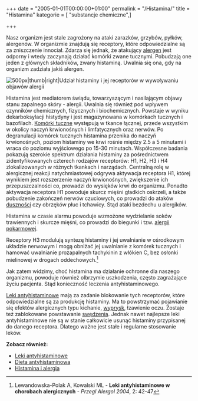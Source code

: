 +++
date = "2005-01-01T00:00:00+01:00"
permalink = "/Histamina/"
title = "Histamina"
kategorie = [ "substancje chemiczne",]

+++

Nasz organizm jest stale zagrożony na ataki zarazków, grzybów, pyłków,
alergenów. W organizmie znajdują się receptory, które odpowiedzialne są za
zniszczenie innociał. Zdarza się jednak, że atakujący
[alergen](/atopedia/alergen "wikilink") jest odporny i wtedy zaczynają działać
komórki zwane tucznymi. Pobudzają one jeden z głównych składników, zwany
histaminą. Uwalnia się ona, gdy na organizm zadziała jakiś alergen.

![](/images/Histamina.png "500px|thumb|right|Udział histaminy i jej receptorów w wywoływaniu objawów alergii")

Histamina jest mediatorem świądu, towarzyszącym i nasilającym objawy stanu
zapalnego skóry - alergii. Uwalnia się również pod wpływem czynników
chemicznych, fizycznych i biochemicznych. Powstaje w wyniku dekarboksylacji
histydyny i jest magazynowana w komórkach tucznych i bazofilach.  [Komórki
tuczne](/atopedia/Komórki_tuczne "wikilink") występują w tkance łącznej, przede
wszystkim w okolicy naczyń krwionośnych i limfatycznych oraz nerwów. Po
degranulacji komórek tucznych histamina przenika do naczyń krwionośnych, poziom
histaminy we krwi rośnie między 2.5 a 5 minutami i wraca do poziomu wyjściowego
po 15-30 minutach. Współczesne badania pokazują szerokie spektrum działania
histaminy za pośrednictwem zidentyfikowanych czterech rodzajów receptorów: H1,
H2, H3 i H4 zlokalizowanych w różnych tkankach i narządach. Centralną rolę w
alergicznej reakcji natychmiastowej odgrywa aktywacja receptora H1, której
wynikiem jest rozszerzenie naczyń krwionośnych, zwiększenie ich
przepuszczalności co, prowadzi do wysięków krwi do organizmu.  Ponadto aktywacja
receptora H1 powoduje skurcz mięśni gładkich oskrzeli, a także pobudzenie
zakończeń nerwów czuciowych, co prowadzi do ataków
[duszności](/atopedia/duszności "wikilink") czy obrzęków płuc i tchawicy. Stąd
ataki bezdechu u alergików.

Histamina w czasie alarmu powoduje wzmożone wydzielanie soków trawiennych i
skurcze mięśni, co prowadzi do biegunki i tzw. [alergii
pokarmowej](/atopedia/alergia_pokarmowa "wikilink").

Receptory H3 modulują syntezę histaminy i jej uwalnianie w ośrodkowym układzie
nerwowym i mogą obniżać jej uwalnianie z komórek tucznych i hamować uwalnianie
prozapalnych tachykinin z włókien C, bez osłonki mielinowej w drogach
oddechowych.[^1]

Jak zatem widzimy, choć histamina ma działanie ochronne dla naszego organizmu,
powoduje również olbrzymie uszkodzenia, często zagrażające życiu pacjenta. Stąd
konieczność leczenia antyhistaminowego.

[Leki antyhistaminowe](/atopedia/Leki_antyhistaminowe "wikilink") mają za
zadanie blokowanie tych receptorów, które odpowiedzialne są za produkcję
histaminy. Ma to powstrzymać pojawianie się efektów alergicznych typu kichanie,
[wyprysk](/atopedia/wyprysk "wikilink"), łzawienie oczu. Zostaje też zablokowane
powstawanie [swędzenia](/atopedia/świąd "wikilink"). Jednak nawet najlepsze leki
antyhistaminowe nie są w stanie całkowicie usunąć histaminy przypisanej do
danego receptora. Dlatego ważne jest stałe i regularne stosowanie leków.

**Zobacz również:**

-   [Leki antyhistaminowe](/atopedia/:kategoria:Leki_antyhistaminowe "wikilink")
-   [Dieta antyhistaminowa](/atopedia/Dieta_antyhistaminowa "wikilink")
-   [Histamina i alergia](http://www.przychodnia.pl/alergia/index6.php3?s=3&d=5&t=6&p1=0)

[^1]: Lewandowska-Polak A, Kowalski ML - **Leki antyhistaminowe w chorobach alergicznych** - *Przegl Alergol 2004*, 2: 42-47
